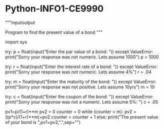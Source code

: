 # Python-INFO1-CE9990
"""inputoutput

Program to find the present value of a bond
"""

import sys

try:
    p = float(input("Enter the par value of a bond: "))
except ValueError:
    print("Sorry your response was not numeric. Lets assume 1000")
    p = 1000

try:
    r = float(input("Enter the interest rate of a bond: "))
except ValueError:
    print("Sorry your response was not numeric. Lets assume 4%")
    r = .04

try:
    m = float(input("Enter the maturity of the bond: "))
except ValueError:
    print("Sorry your response was not positive. Lets assume 10yrs")
    m = 10

try:
    c = float(input("Enter the coupon of the bond: "))
except ValueError:
    print("Sorry your response was not a numeric. Lets assume 5%: ")
    c = .05

pv1=p/(1+r)**m
pv2 = 0
counter = 0
while (counter < m):
    pv2 = ((p*c)/(1+r)**m)+pv2
    counter = counter + 1
else:
    print("The present value of your bond is ",pv1+pv2,".",sep="")
    
